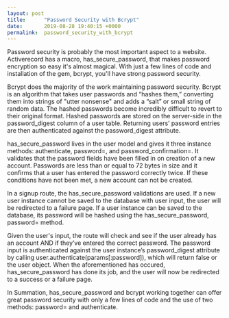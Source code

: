 ```yaml
---
layout: post
title:      "Password Security with Bcrypt"
date:       2019-08-28 19:40:15 +0000
permalink:  password_security_with_bcrypt
---
```


Password security is probably the most important aspect to a website. Activerecord has a macro, has_secure_password, that makes password encryption so easy it's almost magical. With just a few lines of code and installation of the gem, bcrypt, you'll have strong password security.

Bcrypt does the majority of the work maintaining password security. Bcrypt is an algorithm that takes user passwords and “hashes them,” converting them into strings of "utter nonsense" and adds a “salt” or small string of random data. The hashed passwords become incredibly difficult to revert to their original format. Hashed passwords are stored on the server-side in the password_digest column of a user table. Returning users’ password entries are then authenticated against the password_digest attribute.

has_secure_password lives in the user model and gives it three instance methods: authenticate, password=, and password_confirmation=. It validates that the password fields have been filled in on creation of a new account. Passwords are less than or equal to 72 bytes in size and it confirms that a user has entered the password correctly twice. If these conditions have not been met, a new account can not be created.

In a signup route, the has_secure_password validations are used. If a new user instance cannot be saved to the database with user input, the user will be redirected to a failure page. If a user instance can be saved to the database, its password will be hashed using the has_secure_password, password= method.

Given the user's input, the route will check and see if the user already has an account AND if they’ve entered the correct password. The password input is authenticated against the user instance’s password_digest attribute by calling user.authenticate(params[:password]), which will return false or the user object. When the aforementioned has occured, has_secure_password has done its job, and the user will now  be redirected to a success or a failure page.

In Summation, has_secure_password and bcrypt working together can offer great password security with only a few lines of code and the use of two methods: password= and authenticate.
